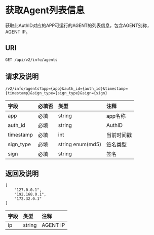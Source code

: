 # 获取Agent列表信息

获取此AuthID对应的APP可运行的AGENT的列表信息，包含AGENT别称，AGENT IP。

## URI

```
GET /api/v2/info/agents
```

## 请求及说明

```
/v2/info/agents?app={app}&auth_id={auth_id}&timestamp={timestamp}&sign_type={sign_type}&sign={sign}
```

| **字段** | **必填否** | **类型** | **注释** |
| :--- | :--- | :--- | :--- |
| app | 必填 | string | app名称 |
| auth\_id | 必填 | string | AuthID |
| timestamp | 必填 | int | 当前时间戳 |
| sign\_type | 必填 | string enum\(md5\) | 签名类型 |
| sign | 必填 | string | 签名 |

## 返回及说明

```
[
    "127.0.0.1",
    "192.168.0.1",
    "172.32.0.1"
]
```

| **字段** | **类型** | **注释** |
| :--- | :--- | :--- |
| ip | string | AGENT IP |



